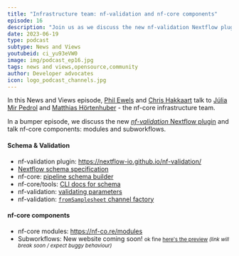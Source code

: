 ```yaml
---
title: "Infrastructure team: nf-validation and nf-core components"
episode: 16
description: "Join us as we discuss the new nf-validation Nextflow plugin and talk nf-core components: modules and subworkflows."
date: 2023-06-19
type: podcast
subtype: News and Views
youtubeid: ci_yu93eVW0
image: img/podcast_ep16.jpg
tags: news and views,opensource,community
author: Developer advocates
icon: logo_podcast_channels.jpg
---
```


In this News and Views episode, [Phil Ewels](https://twitter.com/tallphil) and [Chris Hakkaart](https://twitter.com/chris_hakk) talk to [Júlia Mir Pedrol](https://twitter.com/juliamirpedrol) and [Matthias Hörtenhuber](https://github.com/mashehu/) - the nf-core infrastructure team.

<!-- end-archive-description -->

In a bumper episode, we discuss the new [_nf-validation_ Nextflow plugin](https://nextflow-io.github.io/nf-validation/) and talk nf-core components: modules and subworkflows.

#### Schema & Validation

* nf-validation plugin: <https://nextflow-io.github.io/nf-validation/>
* [Nextflow schema specification](https://nextflow-io.github.io/nf-validation/nextflow_schema/nextflow_schema_specification/)
* nf-core: [pipeline schema builder](https://nf-co.re/pipeline_schema_builder)
* nf-core/tools: [CLI docs for schema](https://nf-co.re/tools/#pipeline-schema)
* nf-validation: [validating parameters](https://nextflow-io.github.io/nf-validation/parameters/validation/)
* nf-validation: [`fromSamplesheet` channel factory](https://nextflow-io.github.io/nf-validation/samplesheets/fromSamplesheet/)

#### nf-core components

* nf-core modules: https://nf-co.re/modules
* Subworkflows: New website coming soon! <small>ok fine [here's the preview](https://astro--nf-core.netlify.app/subworkflows/) _(link will break soon / expect buggy behaviour)_</small>
